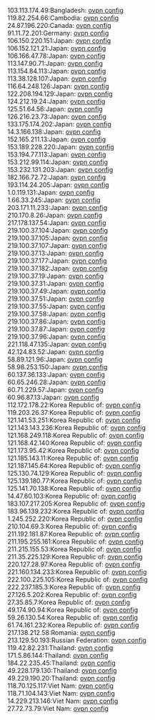 103.113.174.49:Bangladesh: [ovpn config](vpn/103_113_174_49.ovpn)  
119.82.254.66:Cambodia: [ovpn config](vpn/119_82_254_66.ovpn)  
24.87.196.220:Canada: [ovpn config](vpn/24_87_196_220.ovpn)  
91.11.72.201:Germany: [ovpn config](vpn/91_11_72_201.ovpn)  
106.150.220.151:Japan: [ovpn config](vpn/106_150_220_151.ovpn)  
106.152.121.21:Japan: [ovpn config](vpn/106_152_121_21.ovpn)  
106.166.47.78:Japan: [ovpn config](vpn/106_166_47_78.ovpn)  
113.147.90.71:Japan: [ovpn config](vpn/113_147_90_71.ovpn)  
113.154.84.113:Japan: [ovpn config](vpn/113_154_84_113.ovpn)  
113.38.128.107:Japan: [ovpn config](vpn/113_38_128_107.ovpn)  
116.64.248.126:Japan: [ovpn config](vpn/116_64_248_126.ovpn)  
122.208.194.129:Japan: [ovpn config](vpn/122_208_194_129.ovpn)  
124.212.19.24:Japan: [ovpn config](vpn/124_212_19_24.ovpn)  
125.51.64.56:Japan: [ovpn config](vpn/125_51_64_56.ovpn)  
126.216.23.73:Japan: [ovpn config](vpn/126_216_23_73.ovpn)  
133.175.174.202:Japan: [ovpn config](vpn/133_175_174_202.ovpn)  
14.3.166.138:Japan: [ovpn config](vpn/14_3_166_138.ovpn)  
152.165.211.13:Japan: [ovpn config](vpn/152_165_211_13.ovpn)  
153.189.228.220:Japan: [ovpn config](vpn/153_189_228_220.ovpn)  
153.194.77.113:Japan: [ovpn config](vpn/153_194_77_113.ovpn)  
153.212.99.114:Japan: [ovpn config](vpn/153_212_99_114.ovpn)  
153.232.131.203:Japan: [ovpn config](vpn/153_232_131_203.ovpn)  
182.166.72.72:Japan: [ovpn config](vpn/182_166_72_72.ovpn)  
193.114.24.205:Japan: [ovpn config](vpn/193_114_24_205.ovpn)  
1.0.119.131:Japan: [ovpn config](vpn/1_0_119_131.ovpn)  
1.66.33.245:Japan: [ovpn config](vpn/1_66_33_245.ovpn)  
203.171.11.233:Japan: [ovpn config](vpn/203_171_11_233.ovpn)  
210.170.8.26:Japan: [ovpn config](vpn/210_170_8_26.ovpn)  
217.178.137.54:Japan: [ovpn config](vpn/217_178_137_54.ovpn)  
219.100.37.104:Japan: [ovpn config](vpn/219_100_37_104.ovpn)  
219.100.37.105:Japan: [ovpn config](vpn/219_100_37_105.ovpn)  
219.100.37.107:Japan: [ovpn config](vpn/219_100_37_107.ovpn)  
219.100.37.13:Japan: [ovpn config](vpn/219_100_37_13.ovpn)  
219.100.37.177:Japan: [ovpn config](vpn/219_100_37_177.ovpn)  
219.100.37.182:Japan: [ovpn config](vpn/219_100_37_182.ovpn)  
219.100.37.19:Japan: [ovpn config](vpn/219_100_37_19.ovpn)  
219.100.37.31:Japan: [ovpn config](vpn/219_100_37_31.ovpn)  
219.100.37.49:Japan: [ovpn config](vpn/219_100_37_49.ovpn)  
219.100.37.51:Japan: [ovpn config](vpn/219_100_37_51.ovpn)  
219.100.37.55:Japan: [ovpn config](vpn/219_100_37_55.ovpn)  
219.100.37.58:Japan: [ovpn config](vpn/219_100_37_58.ovpn)  
219.100.37.86:Japan: [ovpn config](vpn/219_100_37_86.ovpn)  
219.100.37.87:Japan: [ovpn config](vpn/219_100_37_87.ovpn)  
219.100.37.96:Japan: [ovpn config](vpn/219_100_37_96.ovpn)  
221.118.47.135:Japan: [ovpn config](vpn/221_118_47_135.ovpn)  
42.124.83.52:Japan: [ovpn config](vpn/42_124_83_52.ovpn)  
58.89.121.96:Japan: [ovpn config](vpn/58_89_121_96.ovpn)  
58.98.253.150:Japan: [ovpn config](vpn/58_98_253_150.ovpn)  
60.137.36.133:Japan: [ovpn config](vpn/60_137_36_133.ovpn)  
60.65.246.28:Japan: [ovpn config](vpn/60_65_246_28.ovpn)  
60.71.229.57:Japan: [ovpn config](vpn/60_71_229_57.ovpn)  
60.96.87.13:Japan: [ovpn config](vpn/60_96_87_13.ovpn)  
112.172.178.22:Korea Republic of: [ovpn config](vpn/112_172_178_22.ovpn)  
119.203.26.37:Korea Republic of: [ovpn config](vpn/119_203_26_37.ovpn)  
121.141.53.251:Korea Republic of: [ovpn config](vpn/121_141_53_251.ovpn)  
121.143.143.236:Korea Republic of: [ovpn config](vpn/121_143_143_236.ovpn)  
121.168.249.118:Korea Republic of: [ovpn config](vpn/121_168_249_118.ovpn)  
121.168.42.140:Korea Republic of: [ovpn config](vpn/121_168_42_140.ovpn)  
121.173.95.42:Korea Republic of: [ovpn config](vpn/121_173_95_42.ovpn)  
121.185.143.11:Korea Republic of: [ovpn config](vpn/121_185_143_11.ovpn)  
121.187.145.64:Korea Republic of: [ovpn config](vpn/121_187_145_64.ovpn)  
125.130.74.129:Korea Republic of: [ovpn config](vpn/125_130_74_129.ovpn)  
125.139.180.77:Korea Republic of: [ovpn config](vpn/125_139_180_77.ovpn)  
125.141.70.138:Korea Republic of: [ovpn config](vpn/125_141_70_138.ovpn)  
14.47.60.103:Korea Republic of: [ovpn config](vpn/14_47_60_103.ovpn)  
183.107.217.205:Korea Republic of: [ovpn config](vpn/183_107_217_205.ovpn)  
183.96.139.232:Korea Republic of: [ovpn config](vpn/183_96_139_232.ovpn)  
1.245.252.220:Korea Republic of: [ovpn config](vpn/1_245_252_220.ovpn)  
210.104.69.3:Korea Republic of: [ovpn config](vpn/210_104_69_3.ovpn)  
211.192.181.87:Korea Republic of: [ovpn config](vpn/211_192_181_87.ovpn)  
211.195.255.161:Korea Republic of: [ovpn config](vpn/211_195_255_161.ovpn)  
211.215.155.53:Korea Republic of: [ovpn config](vpn/211_215_155_53.ovpn)  
211.35.225.129:Korea Republic of: [ovpn config](vpn/211_35_225_129.ovpn)  
220.127.28.97:Korea Republic of: [ovpn config](vpn/220_127_28_97.ovpn)  
221.160.134.233:Korea Republic of: [ovpn config](vpn/221_160_134_233.ovpn)  
222.100.225.105:Korea Republic of: [ovpn config](vpn/222_100_225_105.ovpn)  
222.237.185.3:Korea Republic of: [ovpn config](vpn/222_237_185_3.ovpn)  
27.126.5.202:Korea Republic of: [ovpn config](vpn/27_126_5_202.ovpn)  
27.35.85.7:Korea Republic of: [ovpn config](vpn/27_35_85_7.ovpn)  
49.174.90.94:Korea Republic of: [ovpn config](vpn/49_174_90_94.ovpn)  
59.26.130.54:Korea Republic of: [ovpn config](vpn/59_26_130_54.ovpn)  
61.74.161.232:Korea Republic of: [ovpn config](vpn/61_74_161_232.ovpn)  
217.138.212.58:Romania: [ovpn config](vpn/217_138_212_58.ovpn)  
213.129.50.193:Russian Federation: [ovpn config](vpn/213_129_50_193.ovpn)  
119.42.82.231:Thailand: [ovpn config](vpn/119_42_82_231.ovpn)  
171.5.86.144:Thailand: [ovpn config](vpn/171_5_86_144.ovpn)  
184.22.235.45:Thailand: [ovpn config](vpn/184_22_235_45.ovpn)  
49.228.179.130:Thailand: [ovpn config](vpn/49_228_179_130.ovpn)  
49.229.190.20:Thailand: [ovpn config](vpn/49_229_190_20.ovpn)  
118.70.125.117:Viet Nam: [ovpn config](vpn/118_70_125_117.ovpn)  
118.71.104.143:Viet Nam: [ovpn config](vpn/118_71_104_143.ovpn)  
14.229.213.146:Viet Nam: [ovpn config](vpn/14_229_213_146.ovpn)  
27.72.73.79:Viet Nam: [ovpn config](vpn/27_72_73_79.ovpn)  
